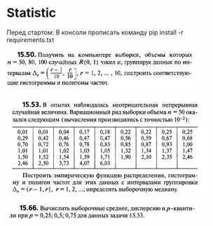 # Statistic
Перед стартом: В консоли прописать команду pip install -r  requirements.txt


![Image of 15,50 task](https://github.com/Forgotalready/Statistic/blob/main/Images/15%2C50.jpg)

![Image of 15,53 task](https://github.com/Forgotalready/Statistic/blob/main/Images/15%2C53.jpg)

![Image of 15,66 task](https://github.com/Forgotalready/Statistic/blob/main/Images/15%2C66.jpg)
